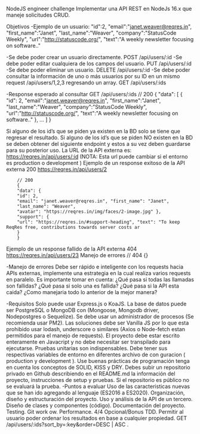 NodeJS engineer challenge
Implementar una API REST en NodeJs 16.x que maneje solicitudes CRUD.

Objetivos
-Ejemplo de un usuario:
        "id":2,
        "email":"janet.weaver@reqres.in", "first_name":"Janet",
        "last_name":"Weaver",
        "company":"StatusCode Weekly",
        "url":"http://statuscode.org/",
        "text":"A weekly newsletter focusing on software.."


-Se debe poder crear un usuario directamente.
POST /api/users/:id
-Se debe poder editar cualquiera de los campos del usuario.
PUT /api/users/:id
-Se debe poder eliminar un usuario.
DELETE /api/users/:id
-Se debe poder consultar la información de uno o más usuarios por su ID en un mismo
request /api/users/1,2,3 regresando un array.
GET /api/users/:ids

-Response esperado al consultar GET /api/users/:ids
        // 200
        {
        "data": [
        {
        "id": 2,
        "email":"janet.weaver@reqres.in",
        "first_name":"Janet",
        "last_name":"Weaver",
        "company":"StatusCode Weekly",
        "url":"http://statuscode.org/", "text":"A weekly newsletter focusing on software.."
        },
        ...
        ]
        }

Si alguno de los id’s que se piden ya existen en la BD solo se tiene que regresar el
resultado.
Si alguno de los id’s que se piden NO existen en la BD se deben obtener del siguiente
endpoint y estos a su vez deben guardarse para su posterior uso.
La URL de la API externa es: https://reqres.in/api/users/:id (NOTA: Esta url
puede cambiar si el entorno es production o development )
Ejemplo de un response exitoso de la API externa 200
https://reqres.in/api/users/2

        // 200
        {
        "data": {
        "id": 2,
        "email": "janet.weaver@reqres.in", "first_name": "Janet",
        "last_name": "Weaver",
        "avatar": "https://reqres.in/img/faces/2-image.jpg" },
        "support": {
        "url": "https://reqres.in/#support-heading", "text": "To keep ReqRes free, contributions towards server costs ar
        }
        }
Ejemplo de un response fallido de la API externa 404
https://reqres.in/api/users/23
Manejo de errores
        // 404
        {}

-Manejo de errores
    Debe ser rápido e inteligente con los requests hacia APIs externas, implemente una estrategia
    en la cual realiza varios requests en paralelo. Es importante tomar en cuenta:
    ¿Qué pasa si todas las llamadas son fallidas?
    ¿Qué pasa si solo una es fallida?
    ¿Qué pasa si la API esta caida?
    ¿Como manejaria todo lo anterior de la mejor manera?

-Requisitos
    Solo puede usar Express.js o KoaJS.
    La base de datos puede ser PostgreSQL o MongoDB con (Mongoose, Mongodb driver, Nodepostgres o Sequelize).
    Se debe usar un administrador de procesos (Se recomienda usar PM2).
    Las soluciones debe ser Vanilla JS por lo que esta prohibido usar lodash, underscore o
    similares (Axios o Node-fetch estan permitidos para el manejo de requests).
    El proyecto debe estar escrito enteramente en Javacript y no debe necesitar ser transpilado
    para ejecutarse.
    Pruebas unitarias son indispensables.
    Debe tener sus respectivas variables de entorno en diferentes archivo de con guracion
    ( production y development ).
    Use buenas prácticas de programación tenga en cuenta los conceptos de SOLID, KISS y DRY.
    Debes subir un repositorio privado en Github describiendo en el README.md la información
    del proyecto, instrucciones de setup y pruebas. Si el repositorio es público no se evaluará
    la prueba.
-Puntos a evaluar
    Uso de las caracteristicas nuevas que se han ido agregando al lenguaje (ES2016 a ES2020).
    Organización, diseño y estructuración del proyecto.
    Uso y análisis de la API de un tercero.
    Diseño de clases y componentes (código).
    Documentación del proyecto.
    Testing.
    Git work ow.
    Performance.
    4/4
    Opcional/Bonus
    TDD.
    Permitir al usuario poder ordenar los resultados en base a cualquier propiedad.
    GET /api/users/:ids?sort_by=:key&order=DESC | ASC .
